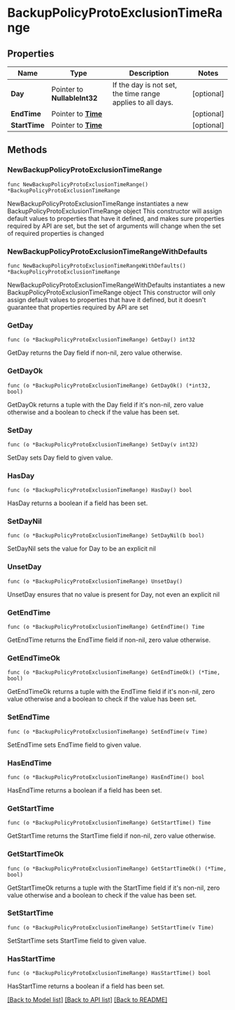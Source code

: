 # BackupPolicyProtoExclusionTimeRange

## Properties

Name | Type | Description | Notes
------------ | ------------- | ------------- | -------------
**Day** | Pointer to **NullableInt32** | If the day is not set, the time range applies to all days. | [optional] 
**EndTime** | Pointer to [**Time**](Time.md) |  | [optional] 
**StartTime** | Pointer to [**Time**](Time.md) |  | [optional] 

## Methods

### NewBackupPolicyProtoExclusionTimeRange

`func NewBackupPolicyProtoExclusionTimeRange() *BackupPolicyProtoExclusionTimeRange`

NewBackupPolicyProtoExclusionTimeRange instantiates a new BackupPolicyProtoExclusionTimeRange object
This constructor will assign default values to properties that have it defined,
and makes sure properties required by API are set, but the set of arguments
will change when the set of required properties is changed

### NewBackupPolicyProtoExclusionTimeRangeWithDefaults

`func NewBackupPolicyProtoExclusionTimeRangeWithDefaults() *BackupPolicyProtoExclusionTimeRange`

NewBackupPolicyProtoExclusionTimeRangeWithDefaults instantiates a new BackupPolicyProtoExclusionTimeRange object
This constructor will only assign default values to properties that have it defined,
but it doesn't guarantee that properties required by API are set

### GetDay

`func (o *BackupPolicyProtoExclusionTimeRange) GetDay() int32`

GetDay returns the Day field if non-nil, zero value otherwise.

### GetDayOk

`func (o *BackupPolicyProtoExclusionTimeRange) GetDayOk() (*int32, bool)`

GetDayOk returns a tuple with the Day field if it's non-nil, zero value otherwise
and a boolean to check if the value has been set.

### SetDay

`func (o *BackupPolicyProtoExclusionTimeRange) SetDay(v int32)`

SetDay sets Day field to given value.

### HasDay

`func (o *BackupPolicyProtoExclusionTimeRange) HasDay() bool`

HasDay returns a boolean if a field has been set.

### SetDayNil

`func (o *BackupPolicyProtoExclusionTimeRange) SetDayNil(b bool)`

 SetDayNil sets the value for Day to be an explicit nil

### UnsetDay
`func (o *BackupPolicyProtoExclusionTimeRange) UnsetDay()`

UnsetDay ensures that no value is present for Day, not even an explicit nil
### GetEndTime

`func (o *BackupPolicyProtoExclusionTimeRange) GetEndTime() Time`

GetEndTime returns the EndTime field if non-nil, zero value otherwise.

### GetEndTimeOk

`func (o *BackupPolicyProtoExclusionTimeRange) GetEndTimeOk() (*Time, bool)`

GetEndTimeOk returns a tuple with the EndTime field if it's non-nil, zero value otherwise
and a boolean to check if the value has been set.

### SetEndTime

`func (o *BackupPolicyProtoExclusionTimeRange) SetEndTime(v Time)`

SetEndTime sets EndTime field to given value.

### HasEndTime

`func (o *BackupPolicyProtoExclusionTimeRange) HasEndTime() bool`

HasEndTime returns a boolean if a field has been set.

### GetStartTime

`func (o *BackupPolicyProtoExclusionTimeRange) GetStartTime() Time`

GetStartTime returns the StartTime field if non-nil, zero value otherwise.

### GetStartTimeOk

`func (o *BackupPolicyProtoExclusionTimeRange) GetStartTimeOk() (*Time, bool)`

GetStartTimeOk returns a tuple with the StartTime field if it's non-nil, zero value otherwise
and a boolean to check if the value has been set.

### SetStartTime

`func (o *BackupPolicyProtoExclusionTimeRange) SetStartTime(v Time)`

SetStartTime sets StartTime field to given value.

### HasStartTime

`func (o *BackupPolicyProtoExclusionTimeRange) HasStartTime() bool`

HasStartTime returns a boolean if a field has been set.


[[Back to Model list]](../README.md#documentation-for-models) [[Back to API list]](../README.md#documentation-for-api-endpoints) [[Back to README]](../README.md)


